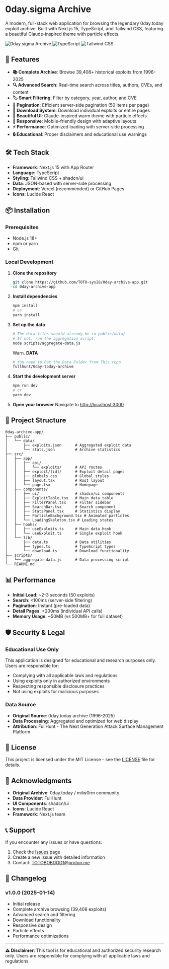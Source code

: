 # 0day.sigma Archive

A modern, full-stack web application for browsing the legendary 0day.today exploit archive. Built with Next.js 15, TypeScript, and Tailwind CSS, featuring a beautiful Claude-inspired theme with particle effects.

![0day.sigma Archive](https://img.shields.io/badge/Next.js-15.5.5-black?style=for-the-badge&logo=next.js)
![TypeScript](https://img.shields.io/badge/TypeScript-5.0-blue?style=for-the-badge&logo=typescript)
![Tailwind CSS](https://img.shields.io/badge/Tailwind_CSS-3.0-38B2AC?style=for-the-badge&logo=tailwind-css)

## 🌟 Features

- **📚 Complete Archive**: Browse 39,408+ historical exploits from 1996-2025
- **🔍 Advanced Search**: Real-time search across titles, authors, CVEs, and content
- **🏷️ Smart Filtering**: Filter by category, year, author, and CVE
- **📄 Pagination**: Efficient server-side pagination (50 items per page)
- **💾 Download System**: Download individual exploits or entire pages
- **🎨 Beautiful UI**: Claude-inspired warm theme with particle effects
- **📱 Responsive**: Mobile-friendly design with adaptive layouts
- **⚡ Performance**: Optimized loading with server-side processing
- **🔒 Educational**: Proper disclaimers and educational use warnings


## 🛠️ Tech Stack

- **Framework**: Next.js 15 with App Router
- **Language**: TypeScript
- **Styling**: Tailwind CSS + shadcn/ui
- **Data**: JSON-based with server-side processing
- **Deployment**: Vercel (recommended) or GitHub Pages
- **Icons**: Lucide React

## 📦 Installation

### Prerequisites

- Node.js 18+ 
- npm or yarn
- Git

### Local Development

1. **Clone the repository**
   ```bash
   git clone https://github.com/TOTO-sys28/0day-archive-app.git
   cd 0day-archive-app
   ```

2. **Install dependencies**
   ```bash
   npm install
   # or
   yarn install
   ```

3. **Set up the data**
   ```bash
   # The data files should already be in public/data/
   # If not, run the aggregation script:
   node scripts/aggregate-data.js
   ```

   Warn. **DATA**
   ```bash
   # You need to Get the Data Folder from This repo
   fullhunt/0day-today-archive
   ```

4. **Start the development server**
   ```bash
   npm run dev
   # or
   yarn dev
   ```

5. **Open your browser**
   Navigate to [http://localhost:3000](http://localhost:3000)

## 📁 Project Structure

```
0day-archive-app/
├── public/
│   └── data/
│       ├── exploits.json      # Aggregated exploit data
│       └── stats.json         # Archive statistics
├── src/
│   ├── app/
│   │   ├── api/
│   │   │   └── exploits/      # API routes
│   │   ├── exploit/[id]/      # Exploit detail pages
│   │   ├── globals.css        # Global styles
│   │   ├── layout.tsx         # Root layout
│   │   └── page.tsx           # Homepage
│   ├── components/
│   │   ├── ui/                # shadcn/ui components
│   │   ├── ExploitTable.tsx   # Main data table
│   │   ├── FilterPanel.tsx    # Filter sidebar
│   │   ├── SearchBar.tsx      # Search component
│   │   ├── StatsPanel.tsx     # Statistics display
│   │   ├── ParticleBackground.tsx # Animated particles
│   │   └── LoadingSkeleton.tsx # Loading states
│   ├── hooks/
│   │   ├── useExploits.ts     # Main data hook
│   │   └── useExploit.ts      # Single exploit hook
│   └── lib/
│       ├── data.ts            # Data utilities
│       ├── types.ts           # TypeScript types
│       └── download.ts        # Download functionality
├── scripts/
│   └── aggregate-data.js      # Data processing script
└── README.md
```


## 📊 Performance

- **Initial Load**: ~2-3 seconds (50 exploits)
- **Search**: <100ms (server-side filtering)
- **Pagination**: Instant (pre-loaded data)
- **Detail Pages**: <200ms (individual API calls)
- **Memory Usage**: ~50MB (vs 500MB+ for full dataset)

## 🛡️ Security & Legal

### Educational Use Only

This application is designed for educational and research purposes only. Users are responsible for:

- Complying with all applicable laws and regulations
- Using exploits only in authorized environments
- Respecting responsible disclosure practices
- Not using exploits for malicious purposes

### Data Source

- **Original Source**: 0day.today archive (1996-2025)
- **Data Processing**: Aggregated and optimized for web display
- **Attribution**: FullHunt - The Next Generation Attack Surface Management Platform


## 📝 License

This project is licensed under the MIT License - see the [LICENSE](LICENSE) file for details.

## 🙏 Acknowledgments

- **Original Archive**: 0day.today / milw0rm community
- **Data Provider**: FullHunt
- **UI Components**: shadcn/ui
- **Icons**: Lucide React
- **Framework**: Next.js team

## 📞 Support

If you encounter any issues or have questions:

1. Check the [Issues](https://github.com/TOTO-sys28/0day-archive-app/issues) page
2. Create a new issue with detailed information
3. Contact: [TOTOBOBDOD1@proton.me](mailto:TOTOBOBDOD1@proton.me)

## 🔄 Changelog

### v1.0.0 (2025-01-14)
- Initial release
- Complete archive browsing (39,408 exploits)
- Advanced search and filtering
- Download functionality
- Responsive design
- Particle effects
- Performance optimizations

---

**⚠️ Disclaimer**: This tool is for educational and authorized security research only. Users are responsible for complying with all applicable laws and regulations.
